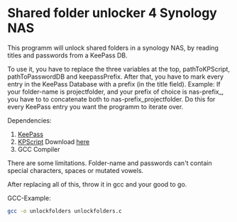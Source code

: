 # Shared folder unlocker 4 Synology NAS
This programm will unlock shared folders in a synology NAS, by reading titles and passwords from a KeePass DB.

To use it, you have to replace the three variables at the top, pathToKPScript, pathToPasswordDB and keepassPrefix.
After that, you have to mark every entry in the KeePass Database with a prefix (in the title field).
Example: If your folder-name is projectfolder, and your prefix of choice is nas-prefix_, you have to to concatenate both to nas-prefix_projectfolder. Do this for every KeePass entry you want the programm to iterate over.

Dependencies:
1. [KeePass](https://keepass.info/)
2. [KPScript](https://keepass.info/help/v2_dev/scr_index.html) Download [here](https://keepass.info/plugins.html)
3. GCC Compiler

There are some limitations. Folder-name and passwords can't contain special characters, spaces or mutated vowels.

After replacing all of this, throw it in gcc and your good to go.

GCC-Example: 
```bash
gcc -o unlockfolders unlockfolders.c
```
